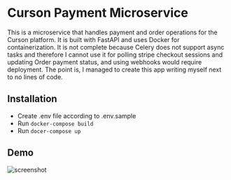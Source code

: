 
# Curson Payment Microservice
This is a microservice that handles payment and order operations for the Curson platform. It is built with FastAPI and uses Docker for containerization. It is not complete because Celery does not support async tasks and therefore I cannot use it for polling stripe checkout sessions and updating Order payment status, and using webhooks would require deployment. The point is, I managed to create this app writing myself next to no lines of code.

## Installation
* Create .env file according to .env.sample
* Run ```docker-compose build```
* Run ```docer-compose up```

## Demo
![screenshot](Screenshot_2024-02-26_12-10-50.png)

